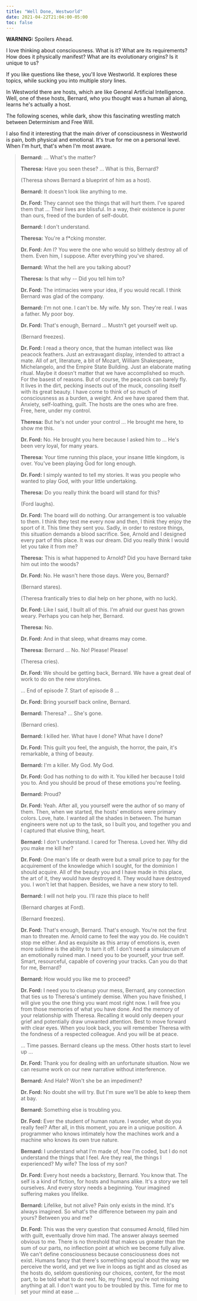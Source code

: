 ```yaml
---
title: "Well Done, Westworld"
date: 2021-04-22T21:04:00-05:00
toc: false
---
```


**WARNING:** Spoilers Ahead.

I love thinking about consciousness. What is it? What are its requirements? How does it physically manifest? What are its evolutionary origins? Is it unique to us?

If you like questions like these, you'll love Westworld. It explores these topics, while sucking you into multiple story lines.

In Westworld there are hosts, which are like General Artificial Intelligence. Well, one of these hosts, Bernard, who you thought was a human all along, learns he's actually a host.

The following scenes, while dark, show this fascinating wrestling match between Determinism and Free Will.

I also find it interesting that the main driver of consciousness in Westworld is pain, both physical and emotional. It's true for me on a personal level. When I'm hurt, that's when I'm most aware.

> **Bernard:** ... What's the matter?
>
> **Theresa:** Have you seen these? ... What is this, Bernard?
>
> (Theresa shows Bernard a blueprint of him as a host).
>
> **Bernard:** It doesn't look like anything to me.
>
> **Dr. Ford:** They cannot see the things that will hurt them. I've spared them that ... Their lives are blissful. In a way, their existence is purer than ours, freed of the burden of self-doubt.
>
> **Bernard:** I don't understand.
>
> **Theresa:** You're a f*cking monster.
>
> **Dr. Ford:** Am I? You were the one who would so blithely destroy all of them. Even him, I suppose. After everything you've shared.
>
> **Bernard:** What the hell are you talking about?
>
> **Theresa:** Is that why -- Did you tell him to?
>
> **Dr. Ford:** The intimacies were your idea, if you would recall. I think Bernard was glad of the company.
>
> **Bernard:** I'm not one. I can't be. My wife. My son. They're real. I was a father. My poor boy.
>
> **Dr. Ford:** That's enough, Bernard ... Mustn't get yourself welt up.
>
> (Bernard freezes).
>
> **Dr. Ford:** I read a theory once, that the human intellect was like peacock feathers. Just an extravagant display, intended to attract a mate. All of art, literature, a bit of Mozart, William Shakespeare, Michelangelo, and the Empire State Building. Just an elaborate mating ritual. Maybe it doesn't matter that we have accomplished so much. For the basest of reasons. But of course, the peacock can barely fly. It lives in the dirt, pecking insects out of the muck, consoling itself with its great beauty. I have come to think of so much of consciousness as a burden, a weight. And we have spared them that. Anxiety, self-loathing, guilt. The hosts are the ones who are free. Free, here, under my control.
>
> **Theresa:** But he's not under your control ... He brought me here, to show me this.
>
> **Dr. Ford:** No. He brought you here because I asked him to ... He's been very loyal, for many years.
>
> **Theresa:** Your time running this place, your insane little kingdom, is over. You've been playing God for long enough.
>
> **Dr. Ford:** I simply wanted to tell my stories. It was you people who wanted to play God, with your little undertaking.
>
> **Theresa:** Do you really think the board will stand for this?
>
> (Ford laughs).
>
> **Dr. Ford:** The board will do nothing. Our arrangement is too valuable to them. I think they test me every now and then, I think they enjoy the sport of it. This time they sent you. Sadly, in order to restore things, this situation demands a blood sacrifice. See, Arnold and I designed every part of this place. It was our dream. Did you really think I would let you take it from me?
>
> **Theresa:** This is what happened to Arnold? Did you have Bernard take him out into the woods?
>
> **Dr. Ford:** No. He wasn't here those days. Were you, Bernard?
>
> (Bernard stares).
>
> (Theresa frantically tries to dial help on her phone, with no luck).
>
> **Dr. Ford:** Like I said, I built all of this. I'm afraid our guest has grown weary. Perhaps you can help her, Bernard.
>
> **Theresa:** No.
>
> **Dr. Ford:** And in that sleep, what dreams may come.
>
> **Theresa:** Bernard ... No. No! Please! Please!
>
> (Theresa cries).
>
> **Dr. Ford:** We should be getting back, Bernard. We have a great deal of work to do on the new storylines.
>
> ... End of episode 7. Start of episode 8 ...
>
> **Dr. Ford:** Bring yourself back online, Bernard.
>
> **Bernard:** Theresa? ... She's gone.
>
> (Bernard cries).
>
> **Bernard:** I killed her. What have I done? What have I done?
>
> **Dr. Ford:** This guilt you feel, the anguish, the horror, the pain, it's remarkable, a thing of beauty.
>
> **Bernard:** I'm a killer. My God. My God.
>
> **Dr. Ford:** God has nothing to do with it. You killed her because I told you to. And you should be proud of these emotions you're feeling.
>
> **Bernard:** Proud?
>
> **Dr. Ford:** Yeah. After all, you yourself were the author of so many of them. Then, when we started, the hosts' emotions were primary colors. Love, hate. I wanted all the shades in between. The human engineers were not up to the task, so I built you, and together you and I captured that elusive thing, heart.
>
> **Bernard:** I don't understand. I cared for Theresa. Loved her. Why did you make me kill her?
>
> **Dr. Ford:** One man's life or death were but a small price to pay for the acquirement of the knowledge which I sought, for the dominion I should acquire. All of the beauty you and I have made in this place, the art of it, they would have destroyed it. They would have destroyed you. I won't let that happen. Besides, we have a new story to tell.
>
> **Bernard:** I will not help you. I'll raze this place to hell!
>
> (Bernard charges at Ford).
>
> (Bernard freezes).
>
> **Dr. Ford:** That's enough, Bernard. That's enough. You're not the first man to threaten me. Arnold came to feel the way you do. He couldn't stop me either. And as exquisite as this array of emotions is, even more sublime is the ability to turn it off. I don't need a simulacrum of an emotionally ruined man. I need you to be yourself, your true self. Smart, resourceful, capable of covering your tracks. Can you do that for me, Bernard?
>
> **Bernard:** How would you like me to proceed?
>
> **Dr. Ford:** I need you to cleanup your mess, Bernard, any connection that ties us to Theresa's untimely demise. When you have finished, I will give you the one thing you want most right now. I will free you from those memories of what you have done. And the memory of your relationship with Theresa. Recalling it would only deepen your grief and potentially draw unwanted attention. Best to move forward with clear eyes. When you look back, you will remember Theresa with the fondness of a respected colleague. And you will be at peace.
>
> ... Time passes. Bernard cleans up the mess. Other hosts start to level up ...
>
> **Dr. Ford:** Thank you for dealing with an unfortunate situation. Now we can resume work on our new narrative without interference.
>
> **Bernard:** And Hale? Won't she be an impediment?
>
> **Dr. Ford:** No doubt she will try. But I'm sure we'll be able to keep them at bay.
>
> **Bernard:** Something else is troubling you.
>
> **Dr. Ford:** Ever the student of human nature. I wonder, what do you really feel? After all, in this moment, you are in a unique position. A programmer who knows intimately how the machines work and a machine who knows its own true nature.
>
> **Bernard:** I understand what I'm made of, how I'm coded, but I do not understand the things that I feel. Are they real, the things I experienced? My wife? The loss of my son?
>
> **Dr. Ford:** Every host needs a backstory, Bernard. You know that. The self is a kind of fiction, for hosts and humans alike. It's a story we tell ourselves. And every story needs a beginning. Your imagined suffering makes you lifelike.
>
> **Bernard:** Lifelike, but not alive? Pain only exists in the mind. It's always imagined. So what's the difference between my pain and yours? Between you and me?
>
> **Dr. Ford:** This was the very question that consumed Arnold, filled him with guilt, eventually drove him mad. The answer always seemed obvious to me. There is no threshold that makes us greater than the sum of our parts, no inflection point at which we become fully alive. We can't define consciousness because consciousness does not exist. Humans fancy that there's something special about the way we perceive the world, and yet we live in loops as tight and as closed as the hosts do, seldom questioning our choices, content, for the most part, to be told what to do next. No, my friend, you're not missing anything at all. I don't want you to be troubled by this. Time for me to set your mind at ease ...

